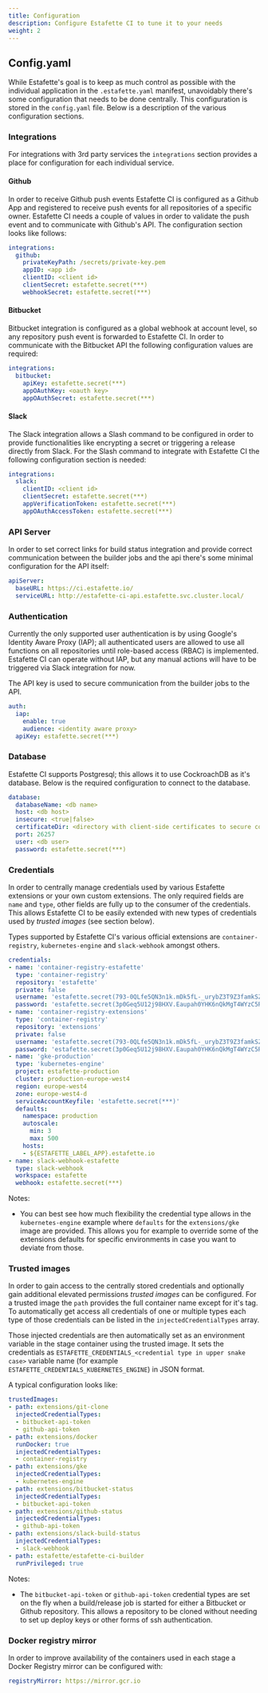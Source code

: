 ```yaml
---
title: Configuration
description: Configure Estafette CI to tune it to your needs
weight: 2
---
```


## Config.yaml

While Estafette's goal is to keep as much control as possible with the individual application in the `.estafette.yaml` manifest, unavoidably there's some configuration that needs to be done centrally. This configuration is stored in the `config.yaml` file. Below is a description of the various configuration sections.

### Integrations

For integrations with 3rd party services the `integrations` section provides a place for configuration for each individual service.

#### Github

In order to receive Github push events Estafette CI is configured as a Github App and registered to receive push events for all repositories of a specific owner. Estafette CI needs a couple of values in order to validate the push event and to communicate with Github's API. The configuration section looks like follows:

```yaml
integrations:
  github:
    privateKeyPath: /secrets/private-key.pem
    appID: <app id>
    clientID: <client id>
    clientSecret: estafette.secret(***)
    webhookSecret: estafette.secret(***)
```

#### Bitbucket

Bitbucket integration is configured as a global webhook at account level, so any repository push event is forwarded to Estafette CI. In order to communicate with the Bitbucket API the following configuration values are required:

```yaml
integrations:
  bitbucket:
    apiKey: estafette.secret(***)
    appOAuthKey: <oauth key>
    appOAuthSecret: estafette.secret(***)
```

#### Slack

The Slack integration allows a Slash command to be configured in order to provide functionalities like encrypting a secret or triggering a release directly from Slack. For the Slash command to integrate with Estafette CI the following configuration section is needed:

```yaml
integrations:
  slack:
    clientID: <client id>
    clientSecret: estafette.secret(***)
    appVerificationToken: estafette.secret(***)
    appOAuthAccessToken: estafette.secret(***)
```

### API Server

In order to set correct links for build status integration and provide correct communication between the builder jobs and the api there's some minimal configuration for the API itself:

```yaml
apiServer:
  baseURL: https://ci.estafette.io/
  serviceURL: http://estafette-ci-api.estafette.svc.cluster.local/
```

### Authentication

Currently the only supported user authentication is by using Google's Identity Aware Proxy (IAP); all authenticated users are allowed to use all functions on all repositories until role-based access (RBAC) is implemented. Estafette CI can operate without IAP, but any manual actions will have to be triggered via Slack integration for now.

The API key is used to secure communication from the builder jobs to the API.

```yaml
auth:
  iap:
    enable: true
    audience: <identity aware proxy>
  apiKey: estafette.secret(***)
```

### Database

Estafette CI supports Postgresql; this allows it to use CockroachDB as it's database. Below is the required configuration to connect to the database.

```yaml
database:
  databaseName: <db name>
  host: <db host>
  insecure: <true|false>
  certificateDir: <directory with client-side certificates to secure communication with db>
  port: 26257
  user: <db user>
  password: estafette.secret(***)
```

### Credentials

In order to centrally manage credentials used by various Estafette extensions or your own custom extensions. The only required fields are `name` and `type`, other fields are fully up to the consumer of the credentials. This allows Estafette CI to be easily extended with new types of credentials used by _trusted images_ (see section below).

Types supported by Estafette CI's various official extensions are `container-registry`, `kubernetes-engine` and `slack-webhook` amongst others.

```yaml
credentials:
- name: 'container-registry-estafette'
  type: 'container-registry'
  repository: 'estafette'
  private: false
  username: 'estafette.secret(793-0QLfe5QN3n1k.mDk5fL-_urybZ3T9Z3famkSZR68d-SrfqA==)'
  password: 'estafette.secret(3p0Geq5U12j98HXV.Eaupah0YHK6nQkMgT4WYzC5R8FRQbDk5H6aTo1saw35de2KQ)'
- name: 'container-registry-extensions'
  type: 'container-registry'
  repository: 'extensions'
  private: false
  username: 'estafette.secret(793-0QLfe5QN3n1k.mDk5fL-_urybZ3T9Z3famkSZR68d-SrfqA==)'
  password: 'estafette.secret(3p0Geq5U12j98HXV.Eaupah0YHK6nQkMgT4WYzC5R8FRQbDk5H6aTo1saw35de2KQ)'
- name: 'gke-production'
  type: 'kubernetes-engine'
  project: estafette-production
  cluster: production-europe-west4
  region: europe-west4
  zone: europe-west4-d
  serviceAccountKeyfile: 'estafette.secret(***)'
  defaults:
    namespace: production
    autoscale:
      min: 3
      max: 500
    hosts:
    - ${ESTAFETTE_LABEL_APP}.estafette.io
- name: slack-webhook-estafette
  type: slack-webhook
  workspace: estafette
  webhook: estafette.secret(***)
```

Notes:

* You can best see how much flexibility the credential type allows in the `kubernetes-engine` example where `defaults` for the `extensions/gke` image are provided. This allows you for example to override some of the extensions defaults for specific environments in case you want to deviate from those.

### Trusted images

In order to gain access to the centrally stored credentials and optionally gain additional elevated permissions _trusted images_ can be configured. For a trusted image the `path` provides the full container name except for it's tag. To automatically get access all credentials of one or multiple types each type of those credentials can be listed in the `injectedCredentialTypes` array.

Those injected credentials are then automatically set as an environment variable in the stage container using the trusted image. It sets the credentials as `ESTAFETTE_CREDENTIALS_<credential type in upper snake case>` variable name (for example `ESTAFETTE_CREDENTIALS_KUBERNETES_ENGINE`) in JSON format.

A typical configuration looks like:

```yaml
trustedImages:
- path: extensions/git-clone
  injectedCredentialTypes:
  - bitbucket-api-token
  - github-api-token
- path: extensions/docker
  runDocker: true
  injectedCredentialTypes:
  - container-registry
- path: extensions/gke
  injectedCredentialTypes:
  - kubernetes-engine
- path: extensions/bitbucket-status
  injectedCredentialTypes:
  - bitbucket-api-token
- path: extensions/github-status
  injectedCredentialTypes:
  - github-api-token
- path: extensions/slack-build-status
  injectedCredentialTypes:
  - slack-webhook
- path: estafette/estafette-ci-builder
  runPrivileged: true
```

Notes:

* The `bitbucket-api-token` or `github-api-token` credential types are set on the fly when a build/release job is started for either a Bitbucket or Github repository. This allows a repository to be cloned without needing to set up deploy keys or other forms of ssh authentication.

### Docker registry mirror

In order to improve availability of the containers used in each stage a Docker Registry mirror can be configured with:

```yaml
registryMirror: https://mirror.gcr.io
```